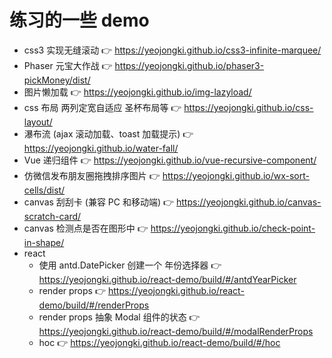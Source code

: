 # 练习的一些 demo

- css3 实现无缝滚动 👉 https://yeojongki.github.io/css3-infinite-marquee/
- Phaser 元宝大作战 👉 https://yeojongki.github.io/phaser3-pickMoney/dist/
- 图片懒加载 👉 https://yeojongki.github.io/img-lazyload/
- css 布局 两列定宽自适应 圣杯布局等 👉 https://yeojongki.github.io/css-layout/
- 瀑布流 (ajax 滚动加载、toast 加载提示) 👉 https://yeojongki.github.io/water-fall/
- Vue 递归组件 👉 https://yeojongki.github.io/vue-recursive-component/
- 仿微信发布朋友圈拖拽排序图片 👉 https://yeojongki.github.io/wx-sort-cells/dist/
- canvas 刮刮卡 (兼容 PC 和移动端) 👉 https://yeojongki.github.io/canvas-scratch-card/
- canvas 检测点是否在图形中 👉 https://yeojongki.github.io/check-point-in-shape/
- react
  - 使用 antd.DatePicker 创建一个 年份选择器 👉 https://yeojongki.github.io/react-demo/build/#/antdYearPicker
  - render props 👉 https://yeojongki.github.io/react-demo/build/#/renderProps
  - render props 抽象 Modal 组件的状态 👉 https://yeojongki.github.io/react-demo/build/#/modalRenderProps
  - hoc 👉 https://yeojongki.github.io/react-demo/build/#/hoc
